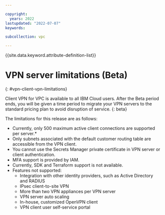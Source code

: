 ```yaml
---

copyright:
  years: 2022
lastupdated: "2022-07-07"
keywords:

subcollection: vpc

---
```


{{site.data.keyword.attribute-definition-list}}

# VPN server limitations (Beta)
{: #vpn-client-vpn-limitations}

Client VPN for VPC is available to all IBM Cloud users. After the Beta period ends, you will be given a time period to migrate your VPN servers to the standard pricing plan to avoid disruption of service.
{: beta}

The limitations for this release are as follows:

* Currently, only 500 maximum active client connections are supported per server.* 
* Only subnets associated with the default customer routing table are accessible from the VPN client.
* You cannot use the Secrets Manager private certificate in VPN server or client authentication.
* MFA support is provided by IAM.
* Currently, SDK and Terraform support is not available.
* Features not supported:
   * Integration with other identity providers, such as Active Directory and RADIUS
   * IPsec client-to-site VPN
   * More than two VPN appliances per VPN server
   * VPN server auto scaling
   * In-house, customized OpenVPN client  
   * VPN client user self-service portal
